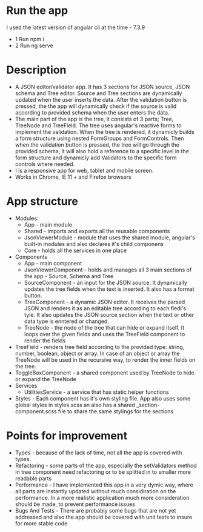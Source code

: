 # Run the app

I used the latest version of angular cli at the time - 7.3.9

  - 1 Run npm i
  - 2 Run ng serve

# Description 

 - A JSON editor/validator app. It has 3 sections for JSON source, JSON schema and Tree editor. Source and Tree sections are dynamically updated when the user inserts the data. After the validation button is pressed, the the app will dynamically check if the source is valid according to provided schema when the user enters the data.
- The main part of the app is the tree, it consists of 3 parts; Tree, TreeNode and TreeField. The tree uses angular's reactive forms to   implement the validation. When the tree is rendered, it dynamicly builds a form structure using nested FormGroups and FormControls.
  Then when the validation button is pressed, the tree will go through the provided schema, it will also hold a reference to a specific level in the form structure and dynamicly add Validators to the specific form controls where needed.
- I is a responsive app for web, tablet and mobile screen.
- Works in Chrome, IE 11 + and Firefox browsers

# App structure

  - Modules:
    - App - main module
    - Shared - imports and exports all the reusable components
    - JsonViewerModule - module that uses the shared module, angular's built-in modules and also declares it's child componens
    - Core - holds all the services in one place
  - Components
    -  App - main component
    -  JsonViewerComponent - holds and manages all 3 main sections of the app - Source, Schema and Tree
    -   SourceComponent - an input for the JSON source. It dynamically updates the tree fields when the text is inserted. It also has a format button.
    -  TreeComponent - a dynamic JSON editor. It receives the parsed JSON and renders it as an editable tree according to each fiedl's tyle. It also updates the JSON source section when the text or other data type is enntered or changed.
    - TreeNode - the node of the tree that can hide or expand itself. It loops over the given fields and uses the TreeField component to render the fields
   - TreeField - renders tree field according to the provided type: string, number, boolean, object or array. In case of an object or array the TreeNode will be used in the recursive way, to render the inner fields on the tree.
   - ToggleBoxComponent - a shared component used by TreeNode to hide or expand the TreeNode
 - Services
    -  UtilitiesService - a service that has static helper functions
- Styles - Each component has it's own styling file. App also uses some global styles in styles.scss an also has a shared _section-component.scss file to share the same stylings for the sections

# Points for improvement
  - Types - because of the lack of time, not all the app is covered with types.
  - Refactoring - some parts of the app, especially the setValidators method in tree component need refactoring or to be splitted in to smaller more readable parts
 -  Performance - I have implemented this app in a very dymic way, where all parts are instantly updated without much considiration on the performance. In a more realistic application much more consideration should be made, to prevent performance issues
 -  Bugs And Tests - There are probably some bugs that are not yet addressed and also the app should be covered with unit tests to insure for more stable code
